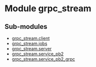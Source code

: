 Module grpc_stream
==================

Sub-modules
-----------

* [grpc_stream.client](client.md)
* [grpc_stream.jobs](jobs.md)
* [grpc_stream.server](server.md)
* [grpc_stream.service_pb2](service_pb2.md)
* [grpc_stream.service_pb2_grpc](service_pb2_grpc.md)